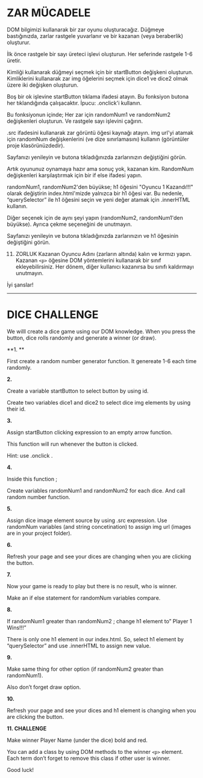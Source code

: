 # ZAR MÜCADELE

DOM bilgimizi kullanarak bir zar oyunu oluşturacağız. Düğmeye bastığınızda, zarlar rastgele yuvarlanır ve bir kazanan (veya beraberlik) oluşturur.

İlk önce rastgele bir sayı üreteci işlevi oluşturun. Her seferinde rastgele 1-6 üretir.

Kimliği kullanarak düğmeyi seçmek için bir startButton değişkeni oluşturun.
Kimliklerini kullanarak zar img öğelerini seçmek için dice1 ve dice2 olmak üzere iki değişken oluşturun.

Boş bir ok işlevine startButton tıklama ifadesi atayın.
Bu fonksiyon butona her tıklandığında çalışacaktır.
İpucu: .onclick'i kullanın.

Bu fonksiyonun içinde;
Her zar için randomNum1 ve randomNum2 değişkenleri oluşturun. Ve rastgele sayı işlevini çağırın.

.src ifadesini kullanarak zar görüntü öğesi kaynağı atayın. img url'yi atamak için randomNum değişkenlerini (ve dize sınırlamasını) kullanın (görüntüler proje klasörünüzdedir).

Sayfanızı yenileyin ve butona tıkladığınızda zarlarınızın değiştiğini görün.

Artık oyununuz oynamaya hazır ama sonuç yok, kazanan kim.
RandomNum değişkenleri karşılaştırmak için bir if else ifadesi yapın.

randomNum1, randomNum2'den büyükse; h1 öğesini "Oyuncu 1 Kazandı!!!" olarak değiştirin
index.html'mizde yalnızca bir h1 öğesi var. Bu nedenle, “querySelector” ile h1 öğesini seçin ve yeni değer atamak için .innerHTML kullanın.

Diğer seçenek için de aynı şeyi yapın (randomNum2, randomNum1'den büyükse).
Ayrıca çekme seçeneğini de unutmayın.

Sayfanızı yenileyin ve butona tıkladığınızda zarlarınızın ve h1 öğesinin değiştiğini görün.

11. ZORLUK
    Kazanan Oyuncu Adını (zarların altında) kalın ve kırmızı yapın.
    Kazanan `<p>` öğesine DOM yöntemlerini kullanarak bir sınıf ekleyebilirsiniz. Her dönem, diğer kullanıcı kazanırsa bu sınıfı kaldırmayı unutmayın.

İyi şanslar!

---

# DICE CHALLENGE

We willl create a dice game using our DOM knowledge. When you
press the button, dice rolls randomly and generate a winner (or draw).

**1. **

First create a random number generator function. It genereate
1-6 each time randomly.

**2.**

Create a variable startButton
to select button by using id.

Create two variables dice1 and dice2  to
select dice img elements by using their id.

**3.**

Assign startButton clicking expression to an
empty arrow function.

This function will run whenever the button is clicked.

Hint: use .onclick .

**4.**

Inside this function ;

Create variables randomNum1 and randomNum2 for each dice. And call random number function.

**5.**

Assign dice image element source by using .src expression. Use randomNum
variables (and string concetination) to assign img url (images are in your project
folder).

**6.**

Refresh your page and see your dices are changing when you
are clicking the button.

**7.**

Now your game is ready to play but there is no result, who is
winner.

Make an if else statement for randomNum
variables compare.

**8.**

If randomNum1 greater than randomNum2 ; change h1
element to” Player 1 Wins!!!”

There is only one h1 element in our index.html. So, select h1 element by “querySelector” and use .innerHTML to assign new value.

**9.**

Make same thing for other option (if randomNum2 greater than randomNum1).

Also don’t forget draw option.

**10.**

Refresh your page and see your dices and h1 element is changing when you are clicking the
button.

**11. CHALLENGE**

Make winner Player Name (under the dice) bold and red.

You can add a class by using DOM methods to the winner `<p>` element. Each term don’t forget to remove this
class if other user is winner.

Good luck!
